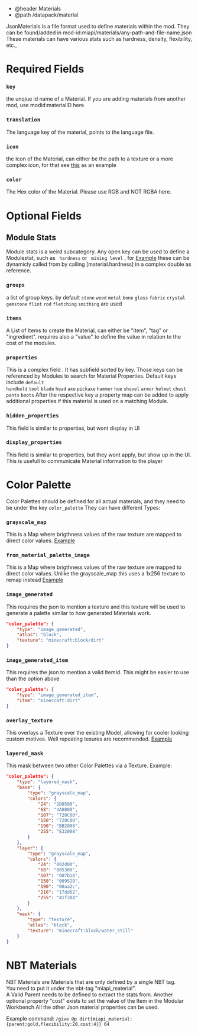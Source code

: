 * @header Materials
* @path /datapack/material

JsonMaterials is a file format used to define materials within the mod.
They can be found/added in mod-id:miapi/materials/any-path-and-file-name.json
These materials can have various stats such as hardness, density, flexibility, etc.,
# Required Fields
### `key`
the unqiue id name of a Material. If you are adding materials from another mod, use modid:materialID here.
### `translation`
The language key of the material, points to the language file.
### `icon`
the Icon of the Material, can either be the path to a texture or a more complex icon, for that see [this](https://github.com/Truly-Modular/Modular-Item-API/blob/main/common/src/main/resources/data/miapi/materials/glass/black_glass.json#L4) as an example
### `color`
The Hex color of the Material. Please use RGB and NOT RGBA here.
# Optional Fields
## Module Stats
Module stats is a weird subcategory.
Any open key can be used to define a Modulestat, such as ` hardness` or ` mining level` , for [Example](https://github.com/Truly-Modular/Modular-Item-API/blob/main/common/src/main/resources/data/miapi/materials/glass/black_glass.json#L4) these can be dynamicly called from by calling [material.hardness] in a complex double as reference.

### `groups`
a list of group keys. by default `stone` `wood` `metal` `bone` `glass` `fabric` `crystal` `gemstone` `flint` `rod` `fletching` `smithing` are used
### `items`
A List of Items to create the Material, can either be "item", "tag" or "ingredient". requires also a "value" to define the value in relation to the cost of the modules.
### `properties`
This is a complex field . It has subfield sorted by key. Those keys can be referenced by Modules to search for Material Properties. Default keys include `default`  
`handheld` `tool` `blade`  `head`  `axe` `pickaxe` `hammer` `hoe` `shovel`
`armor` `helmet` `chest` `pants` `boots`
After the respective key a property map can be added to apply additional properties if this material is used on a matching Module.

### `hidden_properties`
This field is similar to properties, but wont display in UI

### `display_properties`
This field is similar to properties, but they wont apply, but show up in the UI. This is usefull to communicate Material information to the player

# Color Palette
Color Palettes should be defined for all actual materials, and they need to be under the key `color_palette`
They can have different Types:
### `grayscale_map`
This is a Map where brigthness values of the raw texture are mapped to direct color values. [Example](https://github.com/Truly-Modular/Modular-Item-API/blob/main/common/src/main/resources/data/miapi/materials/glass/black_glass.json#L17)
### `from_material_palette_image`
This is a Map where brigthness values of the raw texture are mapped to direct color values. Unlike the grayscale_map this uses a 1x256 texture to remap instead [Example](https://github.com/Truly-Modular/Modular-Item-API/blob/main/common/src/main/resources/data/miapi/materials/stone/magma.json#L17)
### `image_generated`
This requires the json to mention a texture and this texture will be used to generate a palette similar to how generated Materials work.
```json
"color_palette": {
    "type": "image_generated",
    "atlas": "block",
    "texture": "minecraft:block/dirt"
}
```
### `image_generated_item`
This requires the json to mention a valid ItemId. This might be easier to use than the option above
```json
"color_palette": {
    "type": "image_generated_item",
    "item": "minecraft:dirt"
}
```
### `overlay_texture`
This overlays a Texture over the existing Model, allowing for cooler looking custom motives. Well repeating texures are recommended. [Example](https://github.com/Truly-Modular/Modular-Item-API/blob/main/common/src/main/resources/data/miapi/materials/stone/sculk.json#L17)

### `layered_mask`
This mask between two other Color Palettes via a Texture. Example:
```json
"color_palette": {
    "type": "layered_mask",
    "base": {
        "type": "grayscale_map",
        "colors": {
            "24": "2D0500",
            "68": "4A0800",
            "107": "720C00",
            "150": "720C00",
            "190": "BB2008",
            "255": "E32008"
        }
    },
    "layer": {
        "type": "grayscale_map",
        "colors": {
            "24": "002d00",
            "68": "005300",
            "107": "007b18",
            "150": "009529",
            "190": "00aa2c",
            "216": "17dd62",
            "255": "41f384"
        }
    },
    "mask": {
        "type": "texture",
        "atlas": "block",
        "texture": "minecraft:block/water_still"
    }
}
```



# NBT Materials
NBT Materials are Materials that are only defined by a single NBT tag.  
You need to put it under the nbt-tag "miapi_material".   
A Valid Parent needs to be defined to extract the stats from.
Another optional property "cost" exists to set the value of the Item in the Modular Workbench
All the other Json material properties can be used.

Example command:
`/give @p dirt{miapi_material:{parent:gold,flexibility:20,cost:4}} 64`
